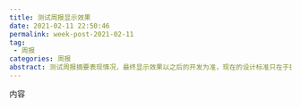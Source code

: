 ```yaml
---
title: 测试周报显示效果
date: 2021-02-11 22:50:46
permalink: week-post-2021-02-11
tag: 
 - 周报
categories: 周报
abstract: 测试周报摘要表现情况，最终显示效果以之后的开发为准，现在的设计标准只在于提供一个标准；这里的摘要应该在周报中事先写好，方便之后提取摘要并显示，当长度超过限制的时候可以以省略号显示。
---
```




<!--more-->

内容